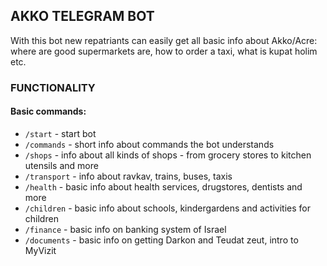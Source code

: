 ## AKKO TELEGRAM BOT

With this bot new repatriants can easily get all basic info about Akko/Acre: where  are good supermarkets are, how to order a taxi, what is kupat holim etc.

### FUNCTIONALITY

#### Basic commands:

- `/start` - start bot
- `/commands` - short info about commands the bot understands
- `/shops` - info about all kinds of shops - from grocery stores to kitchen utensils and more
- `/transport` - info about ravkav, trains, buses, taxis
- `/health` - basic info about health services, drugstores, dentists and more
- `/children` - basic info about schools, kindergardens and activities for children
- `/finance` - basic info on banking system of Israel
- `/documents` - basic info on getting Darkon and Teudat zeut, intro to MyVizit 